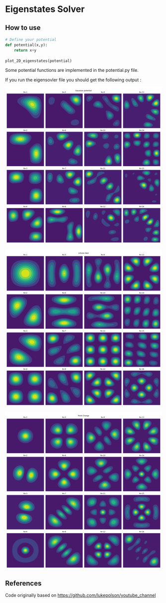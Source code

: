 # Eigenstates Solver

## How to use 
```python
# Define your potential
def potential(x,y):
    return x+y

plot_2D_eigenstates(potential)
```

Some potential functions are implemented in the potential.py file.

If you run the eigensovler file you should get the following output : 

![alt](./.img/gaussian_2d.png) 

![alt](./.img/infinite_well_2d.png) 

![alt](./.img/point_charge_2d.png) 

## References

Code originally based on <https://github.com/lukepolson/youtube_channel>